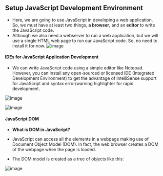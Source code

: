 ## Setup JavaScript Development Environment

* Here, we are going to use JavaScript in developing a web application. So, we must have at least two things, **a browser**, and an **editor** to write the JavaScript code.
* Although we also need a webserver to run a web application, but we will use a single HTML web page to run our JavaScript code. So, no need to install it for now.
![image](https://user-images.githubusercontent.com/40323661/152820583-d428bb30-b6a0-4b1f-a831-6eed7d64ee17.png)


#### IDEs for JavaScript Application Development

* We can write JavaScript code using a simple editor like Notepad. However, you can install any open-sourced or licensed IDE (Integrated Development Environment) to get the advantage of IntelliSense support for JavaScript and syntax error/warning highlighter for rapid development.

![image](https://user-images.githubusercontent.com/40323661/152821026-bfd27c22-735d-4022-9562-650195fc8c33.png)

![image](https://user-images.githubusercontent.com/40323661/152821396-e8821b70-8607-4460-a712-6eae08c0b759.png)

#### JavaScript DOM 

* **What is DOM in JavaScript?**

* JavaScript can access all the elements in a webpage making use of Document Object Model (DOM). In fact, the web browser creates a DOM of the webpage when the page is loaded.  

* The DOM model is created as a tree of objects like this:

![image](https://user-images.githubusercontent.com/40323661/152823467-d83ac2fa-8151-4b81-a352-a3e88b1f8ca0.png)

